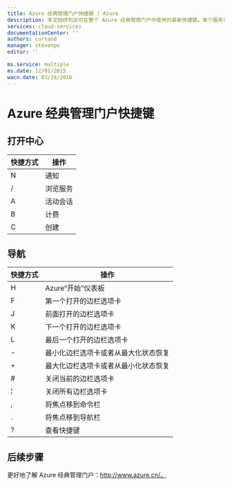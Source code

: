 ```yaml
---
title: Azure 经典管理门户快捷键 | Azure
description: 本文始终列出可在整个 Azure 经典管理门户中使用的最新快捷键。单个服务可能有其自身的专用快捷键。
services: cloud-services
documentationCenter: ''
authors: curtand
manager: stevenpo
editor: ''

ms.service: multiple
ms.date: 12/01/2015
wacn.date: 03/18/2016
---
```


# Azure 经典管理门户快捷键

## 打开中心

| 快捷方式 | 操作 |
|--------|----------|
| N | 通知 |
| / | 浏览服务 |
| A | 活动会话 |
| B | 计费 |
| C | 创建 |

## 导航

| 快捷方式 | 操作 |
|--------|----------|
| H | Azure“开始”仪表板 |
| F | 第一个打开的边栏选项卡 |
| J | 前面打开的边栏选项卡 |
| K | 下一个打开的边栏选项卡 |
| L | 最后一个打开的边栏选项卡 |
| - | 最小化边栏选项卡或者从最大化状态恢复 |
| + | 最大化边栏选项卡或者从最小化状态恢复 |
| # | 关闭当前的边栏选项卡 |
| ¦ | 关闭所有边栏选项卡 |
| , | 将焦点移到命令栏 |
| . | 将焦点移到导航栏 |
| ? | 查看快捷键 |

## 后续步骤

更好地了解 Azure 经典管理门户：http://www.azure.cn/。

<!---HONumber=Mooncake_0104_2016-->